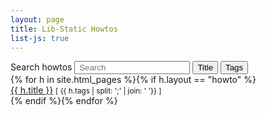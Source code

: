 ```yaml
---
layout: page
title: Lib-Static Howtos
list-js: true
---
```


<div id="howtoList">
    <div class="form-inline">
        <label class="sr-only" for="howtoSearch">Search howtos</label>
        <input type="text" class="search form-control mb-2 mr-2" id="howtoSearch" placeholder=" Search">
        <button class="btn btn-secondary sort mb-2 mr-2" data-sort="title">Title</button>
        <button class="btn btn-secondary sort mb-2 mr-2" data-sort="tags">Tags</button>
    </div>
    <div class="listJs">
        {% for h in site.html_pages %}{% if h.layout == "howto" %}
        <div class="border rounded p-3 my-2">
            <a href="{{ h.url | relative_url }}"><span class="title h5">{{ h.title }}</span></a>
            <small>[ <span class="tags">{{ h.tags | split: ';' | join: ' '}}</span> ]</small>
        </div>
        {% endif %}{% endfor %}
    </div>
</div>
